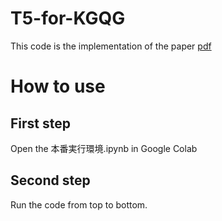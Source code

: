 # T5-for-KGQG
This code is the implementation of the paper [pdf](https://www.researchgate.net/publication/356707850_Question_Generation_using_Knowledge_Graphs_with_the_T5_Language_Model_and_Masked_Self-Attention)

# How to use
## First step
Open the 本番実行環境.ipynb in Google Colab

## Second step
Run the code from top to bottom.
